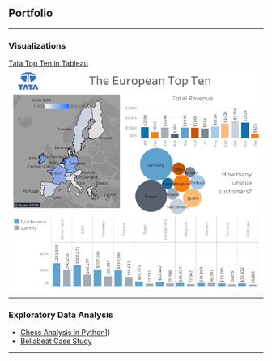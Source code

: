 ## Portfolio

---

### Visualizations 

[Tata Top Ten in Tableau]([https://public.tableau.com/views/TataDashboard_16796967994170/Dashboard1?:language=en-US&:display_count=n&:origin=viz_share_link])
<img src="images/Tata Top Ten.png?raw=true"/>

<!-- --- -->
<!--[Project 2 Title](/pdf/sample_presentation.pdf)-->
<!--img src="images/dummy_thumbnail.jpg?raw=true"/-->

<!-- --- -->
<!--[Project 3 Title](http://example.com/)>-->
<!--img src="images/dummy_thumbnail.jpg?raw=true"/>-->

---

### Exploratory Data Analysis

- [Chess Analysis in Python]([https://www.kaggle.com/code/cherieweren/analysis-of-chess)])
- [Bellabeat Case Study]([https://www.kaggle.com/code/cherieweren/bellabeat-in-r-google-data-analytic-capstone])
<!-- - [Project 3 Title](http://example.com/)-->
<!-- - [Project 4 Title](http://example.com/)-->
<!-- - [Project 5 Title](http://example.com/)-->

<!-- --- -->




---
<!-- Remove above link if you don't want to attibute -->
